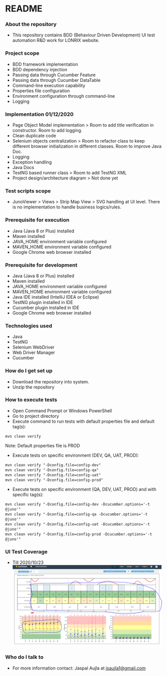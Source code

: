 # README #

### About the repository ###
* This repository contains BDD (Behaviour Driven Development) UI test automation R&D work for LONRIX website.

### Project scope ###
* BDD framework implementation
* BDD dependency injection
* Passing data through Cucumber Feature
* Passing data through Cucumber DataTable
* Command-line execution capability
* Properties file configuration
* Environment configuration through command-line
* Logging

### Implementation 01/12/2020 ###
* Page Object Model implementation > Room to add title verification in constructor. Room to add logging.
* Clean duplicate code
* Selenium objects centralization > Room to refactor class to keep different browser initialization in different classes. Room to improve Java Doc.
* Logging
* Exception handling
* Java Docs
* TestNG based runner class > Room to add TestNG XML
* Project design/architecture diagram > Not done yet

### Test scripts scope ###
* JunoViewer > Views > Strip Map View > SVG handling at UI level. There is no implementation to handle business logics/rules.

### Prerequisite for execution ###
* Java (Java 8 or Plus) installed
* Maven installed
* JAVA_HOME environment variable configured
* MAVEN_HOME environment variable configured
* Google Chrome web browser installed

### Prerequisite for development ###
* Java (Java 8 or Plus) installed
* Maven installed
* JAVA_HOME environment variable configured
* MAVEN_HOME environment variable configured
* Java IDE installed (IntelliJ IDEA or Eclipse)
* TestNG plugin installed in IDE
* Cucumber plugin installed in IDE
* Google Chrome web browser installed

### Technologies used ###
* Java
* TestNG
* Selenium WebDriver
* Web Driver Manager
* Cucumber

### How do I get set up ###
* Download the repository into system.
* Unzip the repository

### How to execute tests ###
* Open Command Prompt or Windows PowerShell
* Go to project directory
* Execute command to run tests with default properties file and default tag(s):
```
mvn clean verify
```
Note: Default properties file is PROD

* Execute tests on specific environment (DEV, QA, UAT, PROD):
```
mvn clean verify "-Dconfig.file=config-dev"
mvn clean verify "-Dconfig.file=config-qa"
mvn clean verify "-Dconfig.file=config-uat"
mvn clean verify "-Dconfig.file=config-prod"
```
* Execute tests on specific environment (QA, DEV, UAT, PROD) and with specific tag(s):
```
mvn clean verify "-Dconfig.file=config-dev -Dcucumber.options='-t @juno'"
mvn clean verify "-Dconfig.file=config-qa -Dcucumber.options='-t @juno'"
mvn clean verify "-Dconfig.file=config-uat -Dcucumber.options='-t @juno'"
mvn clean verify "-Dconfig.file=config-prod -Dcucumber.options='-t @juno'"
```

### UI Test Coverage ###
* Till 2020/10/23
![20201023](repo-files/20201023.PNG)

### Who do I talk to ###
* For more information contact: Jaspal Aujla at [jsaujla1@gmail.com](mailto:jsaujla1@gmail.com)